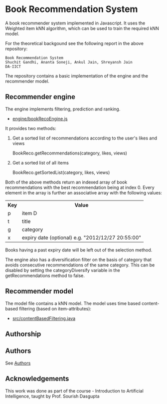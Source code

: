 Book Recommendation System
==========================

A book recommender system implemented in Javascript. It uses the Weighted item kNN algorithm, which can be used to train the required kNN model.

For the theoretical backgound see the following report in the above repository:

    Book Recommendation System
    Shuchit Gandhi, Ananta Soneji, Ankul Jain, Shreyansh Jain
    DA-IICT

The repository contains a basic implementation of the engine and the recommender model.

Recommender engine
--------------------

The engine implements filtering, prediction and ranking.

* [engine/bookRecoEngine.js](https://github.com/shuchitgandhi/bookRecommendation/blob/master/engine/bookRecoEngine.js)
    
It provides two methods:

1) Get a sorted list of recommendations according to the user's likes and views

    BookReco.getRecommendations(category, likes, views)

2) Get a sorted list of all items

    BookReco.getSortedList(category, likes, views)

Both of the above methods return an indexed array of book recommendations with the best recommendation being at index 0. Every element in the array is further an associative array with the following values:
    
<table> 
<tr><th>Key</th><th>Value</th></tr>
<tr><td>p</td><td>item D</td></tr>
<tr><td>t</td><td>title</td></tr>
<tr><td>g</td><td>category</td></tr>
<tr><td>x</td><td>expiry date (optional) e.g. "2012/12/27 20:55:00"</td></tr> 
</table>

Books having a past expiry date will be left out of the selection method.

The engine also has a diversification filter on the basis of category that avoids consecutive recommendations of the same category. This can be disabled by setting the categoryDiversify variable in the getRecommendations method to false.

Recommender model 
-------------------

The model file contains a kNN model. The model uses time based content-based filtering (based on item-attributes):
 
* [src/contentBasedFiltering.java](https://github.com/shuchitgandhi/bookRecommendation/blob/master/src/contentBasedFiltering.java)
    
Authorship
-------------

## Authors

See [Authors](Authors)

## Acknowledgements

This work was done as part of the course - Introduction to Artificial Intelligence, taught by Prof. Sourish Dasgupta

